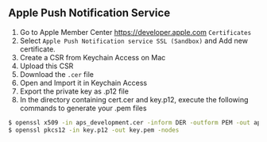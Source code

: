 Apple Push Notification Service
-------------------------------

1. Go to Apple Member Center https://developer.apple.com `Certificates`
2. Select `Apple Push Notification service SSL (Sandbox)` and Add new certificate.
3. Create a CSR from Keychain Access on Mac
4. Upload this CSR
5. Download the `.cer` file
6. Open and Import it in Keychain Access
7. Export the private key as .p12 file
8. In the directory containing cert.cer and key.p12, execute the following commands to generate your .pem files

```sh
$ openssl x509 -in aps_development.cer -inform DER -outform PEM -out aps_development.pem
$ openssl pkcs12 -in key.p12 -out key.pem -nodes
```